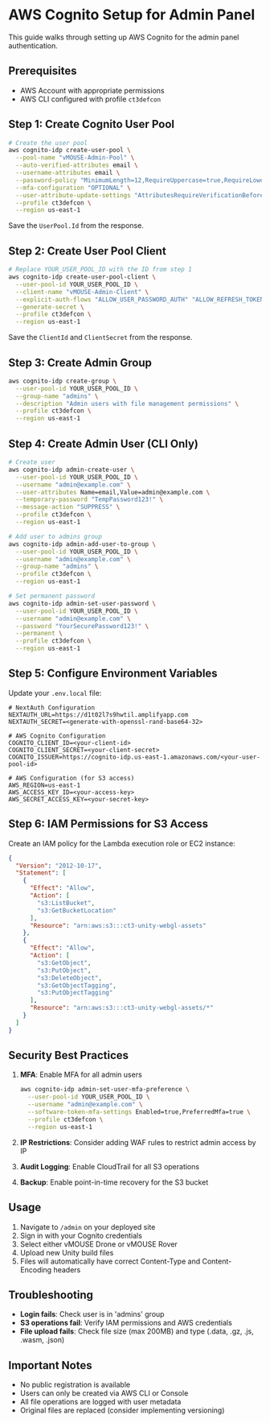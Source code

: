 # AWS Cognito Setup for Admin Panel

This guide walks through setting up AWS Cognito for the admin panel authentication.

## Prerequisites

- AWS Account with appropriate permissions
- AWS CLI configured with profile `ct3defcon`

## Step 1: Create Cognito User Pool

```bash
# Create the user pool
aws cognito-idp create-user-pool \
  --pool-name "vMOUSE-Admin-Pool" \
  --auto-verified-attributes email \
  --username-attributes email \
  --password-policy "MinimumLength=12,RequireUppercase=true,RequireLowercase=true,RequireNumbers=true,RequireSymbols=true" \
  --mfa-configuration "OPTIONAL" \
  --user-attribute-update-settings "AttributesRequireVerificationBeforeUpdate=email" \
  --profile ct3defcon \
  --region us-east-1
```

Save the `UserPool.Id` from the response.

## Step 2: Create User Pool Client

```bash
# Replace YOUR_USER_POOL_ID with the ID from step 1
aws cognito-idp create-user-pool-client \
  --user-pool-id YOUR_USER_POOL_ID \
  --client-name "vMOUSE-Admin-Client" \
  --explicit-auth-flows "ALLOW_USER_PASSWORD_AUTH" "ALLOW_REFRESH_TOKEN_AUTH" \
  --generate-secret \
  --profile ct3defcon \
  --region us-east-1
```

Save the `ClientId` and `ClientSecret` from the response.

## Step 3: Create Admin Group

```bash
aws cognito-idp create-group \
  --user-pool-id YOUR_USER_POOL_ID \
  --group-name "admins" \
  --description "Admin users with file management permissions" \
  --profile ct3defcon \
  --region us-east-1
```

## Step 4: Create Admin User (CLI Only)

```bash
# Create user
aws cognito-idp admin-create-user \
  --user-pool-id YOUR_USER_POOL_ID \
  --username "admin@example.com" \
  --user-attributes Name=email,Value=admin@example.com \
  --temporary-password "TempPassword123!" \
  --message-action "SUPPRESS" \
  --profile ct3defcon \
  --region us-east-1

# Add user to admins group
aws cognito-idp admin-add-user-to-group \
  --user-pool-id YOUR_USER_POOL_ID \
  --username "admin@example.com" \
  --group-name "admins" \
  --profile ct3defcon \
  --region us-east-1

# Set permanent password
aws cognito-idp admin-set-user-password \
  --user-pool-id YOUR_USER_POOL_ID \
  --username "admin@example.com" \
  --password "YourSecurePassword123!" \
  --permanent \
  --profile ct3defcon \
  --region us-east-1
```

## Step 5: Configure Environment Variables

Update your `.env.local` file:

```env
# NextAuth Configuration
NEXTAUTH_URL=https://d1t02l7s9hwtil.amplifyapp.com
NEXTAUTH_SECRET=<generate-with-openssl-rand-base64-32>

# AWS Cognito Configuration
COGNITO_CLIENT_ID=<your-client-id>
COGNITO_CLIENT_SECRET=<your-client-secret>
COGNITO_ISSUER=https://cognito-idp.us-east-1.amazonaws.com/<your-user-pool-id>

# AWS Configuration (for S3 access)
AWS_REGION=us-east-1
AWS_ACCESS_KEY_ID=<your-access-key>
AWS_SECRET_ACCESS_KEY=<your-secret-key>
```

## Step 6: IAM Permissions for S3 Access

Create an IAM policy for the Lambda execution role or EC2 instance:

```json
{
  "Version": "2012-10-17",
  "Statement": [
    {
      "Effect": "Allow",
      "Action": [
        "s3:ListBucket",
        "s3:GetBucketLocation"
      ],
      "Resource": "arn:aws:s3:::ct3-unity-webgl-assets"
    },
    {
      "Effect": "Allow",
      "Action": [
        "s3:GetObject",
        "s3:PutObject",
        "s3:DeleteObject",
        "s3:GetObjectTagging",
        "s3:PutObjectTagging"
      ],
      "Resource": "arn:aws:s3:::ct3-unity-webgl-assets/*"
    }
  ]
}
```

## Security Best Practices

1. **MFA**: Enable MFA for all admin users
   ```bash
   aws cognito-idp admin-set-user-mfa-preference \
     --user-pool-id YOUR_USER_POOL_ID \
     --username "admin@example.com" \
     --software-token-mfa-settings Enabled=true,PreferredMfa=true \
     --profile ct3defcon \
     --region us-east-1
   ```

2. **IP Restrictions**: Consider adding WAF rules to restrict admin access by IP

3. **Audit Logging**: Enable CloudTrail for all S3 operations

4. **Backup**: Enable point-in-time recovery for the S3 bucket

## Usage

1. Navigate to `/admin` on your deployed site
2. Sign in with your Cognito credentials
3. Select either vMOUSE Drone or vMOUSE Rover
4. Upload new Unity build files
5. Files will automatically have correct Content-Type and Content-Encoding headers

## Troubleshooting

- **Login fails**: Check user is in 'admins' group
- **S3 operations fail**: Verify IAM permissions and AWS credentials
- **File upload fails**: Check file size (max 200MB) and type (.data, .gz, .js, .wasm, .json)

## Important Notes

- No public registration is available
- Users can only be created via AWS CLI or Console
- All file operations are logged with user metadata
- Original files are replaced (consider implementing versioning)